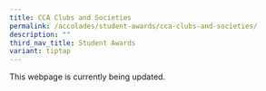 ```yaml
---
title: CCA Clubs and Societies
permalink: /accolades/student-awards/cca-clubs-and-societies/
description: ""
third_nav_title: Student Awards
variant: tiptap
---
```

<p>This webpage is currently being updated.</p>